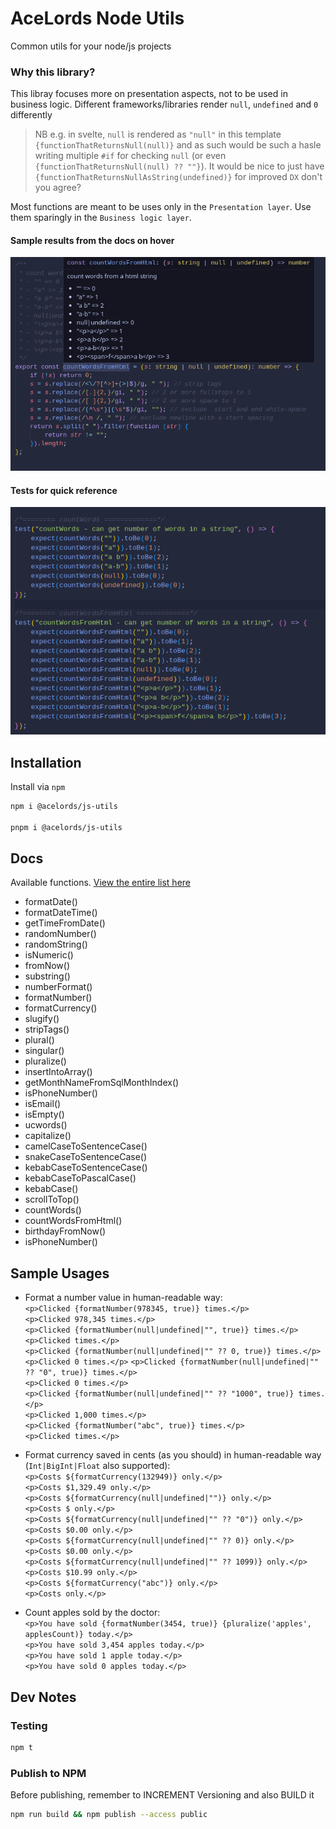 # AceLords Node Utils
Common utils for your node/js projects

### Why this library?
This libray focuses more on presentation aspects, not to be used in business logic. 
Different frameworks/libraries render `null`, `undefined` and `0` differently 
> NB e.g. in svelte, `null` is rendered as `"null"` in this template `{functionThatReturnsNull(null)}` and as such would be such a hasle writing multiple `#if` for checking `null` (or even `{functionThatReturnsNull(null) ?? ""}`). It would be nice to just have `{functionThatReturnsNullAsString(undefined)}` for improved `DX` don't you agree?

Most functions are meant to be uses only in the `Presentation layer`. Use them sparingly in the `Business logic layer`.

#### Sample results from the docs on hover
![Screenshot 1](./src/utils-screenshot-1.png)

#### Tests for quick reference
![Screenshot 2](./src/utils-screenshot-2.png)

## Installation
Install via `npm`

```bash
npm i @acelords/js-utils

pnpm i @acelords/js-utils
```

## Docs
Available functions. [View the entire list here](https://github.com/acelords/node-utils/blob/main/src/index.ts)
- formatDate()
- formatDateTime()
- getTimeFromDate()
- randomNumber()
- randomString()
- isNumeric()
- fromNow()
- substring()
- numberFormat()
- formatNumber()
- formatCurrency()
- slugify()
- stripTags()
- plural()
- singular()
- pluralize()
- insertIntoArray()
- getMonthNameFromSqlMonthIndex()
- isPhoneNumber()
- isEmail()
- isEmpty()
- ucwords()
- capitalize()
- camelCaseToSentenceCase()
- snakeCaseToSentenceCase()
- kebabCaseToSentenceCase()
- kebabCaseToPascalCase()
- kebabCase()
- scrollToTop()
- countWords()
- countWordsFromHtml()
- birthdayFromNow()
- isPhoneNumber()


## Sample Usages
- Format a number value in human-readable way: <br />
    `<p>Clicked {formatNumber(978345, true)} times.</p>` <br />
    `<p>Clicked 978,345 times.</p>`<br />
    `<p>Clicked {formatNumber(null|undefined|"", true)} times.</p>` <br />
    `<p>Clicked times.</p>`<br />
    `<p>Clicked {formatNumber(null|undefined|"" ?? 0, true)} times.</p>` <br />
    `<p>Clicked 0 times.</p>`
    `<p>Clicked {formatNumber(null|undefined|"" ?? "0", true)} times.</p>` <br />
    `<p>Clicked 0 times.</p>`<br />
    `<p>Clicked {formatNumber(null|undefined|"" ?? "1000", true)} times.</p>` <br />
    `<p>Clicked 1,000 times.</p>`<br />
    `<p>Clicked {formatNumber("abc", true)} times.</p>` <br />
    `<p>Clicked times.</p>`

- Format currency saved in cents (as you should) in human-readable way (`Int|BigInt|Float` also supported):<br />
    `<p>Costs ${formatCurrency(132949)} only.</p>`<br />
    `<p>Costs $1,329.49 only.</p>`<br />
    `<p>Costs ${formatCurrency(null|undefined|"")} only.</p>`<br />
    `<p>Costs $ only.</p>`<br />
    `<p>Costs ${formatCurrency(null|undefined|"" ?? "0")} only.</p>`<br />
    `<p>Costs $0.00 only.</p>`<br />
    `<p>Costs ${formatCurrency(null|undefined|"" ?? 0)} only.</p>`<br />
    `<p>Costs $0.00 only.</p>`<br />
    `<p>Costs ${formatCurrency(null|undefined|"" ?? 1099)} only.</p>`<br />
    `<p>Costs $10.99 only.</p>`<br />
    `<p>Costs ${formatCurrency("abc")} only.</p>`<br />
    `<p>Costs only.</p>`

- Count apples sold by the doctor: <br />
    `<p>You have sold {formatNumber(3454, true)} {pluralize('apples', applesCount)} today.</p>`<br />
    `<p>You have sold 3,454 apples today.</p>` <br />
    `<p>You have sold 1 apple today.</p>` <br />
    `<p>You have sold 0 apples today.</p>`


## Dev Notes
### Testing
```bash
npm t
```

### Publish to NPM
Before publishing, remember to INCREMENT Versioning and also BUILD it

```bash
npm run build && npm publish --access public 
```
